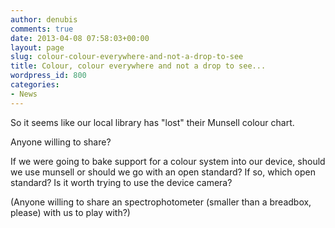 ```yaml
---
author: denubis
comments: true
date: 2013-04-08 07:58:03+00:00
layout: page
slug: colour-colour-everywhere-and-not-a-drop-to-see
title: Colour, colour everywhere and not a drop to see...
wordpress_id: 800
categories:
- News
---
```


So it seems like our local library has "lost" their Munsell colour chart.

Anyone willing to share?

If we were going to bake support for a colour system into our device, should we use munsell or should we go with an open standard? If so, which open standard? Is it worth trying to use the device camera?

(Anyone willing to share an spectrophotometer (smaller than a breadbox, please) with us to play with?)
